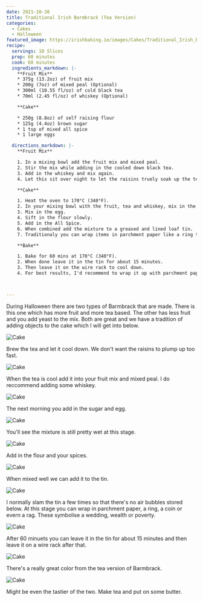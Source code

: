 ```yaml
---
date: 2021-10-30
title: Traditional Irish Barmbrack (Tea Version)
categories:
  - Cakes
  - Halloween
featured_image: https://irishbaking.ie/images/Cakes/Traditional_Irish_Barmbrack_Tea_Version/Image_1.jpg
recipe:
  servings: 10 Slices
  prep: 60 minutes
  cook: 60 minutes
  ingredients_markdown: |-
    **Fruit Mix**
    * 375g (13.2oz) of fruit mix
    * 200g (7oz) of mixed peal (Optional)
    * 300ml (10.55 fl/oz) of cold black tea
    * 70ml (2.45 fl/oz) of whiskey (Optional)

    **Cake**

    * 250g (8.8oz) of self raising flour
    * 125g (4.4oz) brown sugar
    * 1 tsp of mixed all spice
    * 1 large eggs

  directions_markdown: |-
    **Fruit Mix**

    1. In a mixing bowl add the fruit mix and mixed peal.
    2. Stir the mix while adding in the cooled down black tea.
    3. Add in the whiskey and mix again.
    4. Let this sit over night to let the raisins truely soak up the tea and whiskey.

    **Cake**

    1. Heat the oven to 170°C (340°F).
    2. In your mixing bowl with the fruit, tea and whiskey, mix in the sugar.
    3. Mix in the egg.
    4. Sift in the flour slowly.
    5. Add in the All Spice.
    6. When combined add the mixture to a greased and lined loaf tin.
    7. Traditionaly you can wrap items in parchment paper like a ring to suggest you'll get married in the year, a coin to suggest wealth, a rag to suggest poverty or a pea suggest you won't marry.

    **Bake**

    1. Bake for 60 mins at 170°C (340°F).
    2. When done leave it in the tin for about 15 minutes.
    3. Then leave it on the wire rack to cool down.
    4. For best results, I'd recommend to wrap it up with parchment paper and then tin foil and leave it for 2 days before digging into it.



---
```

During Halloween there are two types of Barmbrack that are made. There is this one which has more fruit and more tea based. The other has less fruit and you add yeast to the mix. Both are great and we have a tradition of adding objects to the cake which I will get into below.

![Cake](https://irishbaking.ie/images/Cakes/Traditional_Irish_Barmbrack_Tea_Version/Image_2.jpg)

Brew the tea and let it cool down. We don't want the raisins to plump up too fast.

![Cake](https://irishbaking.ie/images/Cakes/Traditional_Irish_Barmbrack_Tea_Version/Image_3.jpg)

When the tea is cool add it into your fruit mix and mixed peal. I do reccommend adding some whiskey.

![Cake](https://irishbaking.ie/images/Cakes/Traditional_Irish_Barmbrack_Tea_Version/Image_4.jpg)

The next morning you add in the sugar and egg.

![Cake](https://irishbaking.ie/images/Cakes/Traditional_Irish_Barmbrack_Tea_Version/Image_5.jpg)

You'll see the mixture is still pretty wet at this stage.

![Cake](https://irishbaking.ie/images/Cakes/Traditional_Irish_Barmbrack_Tea_Version/Image_6.jpg)

Add in the flour and your spices.

![Cake](https://irishbaking.ie/images/Cakes/Traditional_Irish_Barmbrack_Tea_Version/Image_7.jpg)

When mixed well we can add it to the tin.

![Cake](https://irishbaking.ie/images/Cakes/Traditional_Irish_Barmbrack_Tea_Version/Image_8.jpg)

I normally slam the tin a few times so that there's no air bubbles stored below. At this stage you can wrap in parchment paper, a ring, a coin or evern a rag. These symbolise a wedding, wealth or poverty.

![Cake](https://irishbaking.ie/images/Cakes/Traditional_Irish_Barmbrack_Tea_Version/Image_9.jpg)

After 60 minuets you can leave it in the tin for about 15 minutes and then leave it on a wire rack after that.

![Cake](https://irishbaking.ie/images/Cakes/Traditional_Irish_Barmbrack_Tea_Version/Image_10.jpg)

There's a really great color from the tea version of Barmbrack.

![Cake](https://irishbaking.ie/images/Cakes/Traditional_Irish_Barmbrack_Tea_Version/Image_11.jpg)

Might be even the tastier of the two. Make tea and put on some butter.
